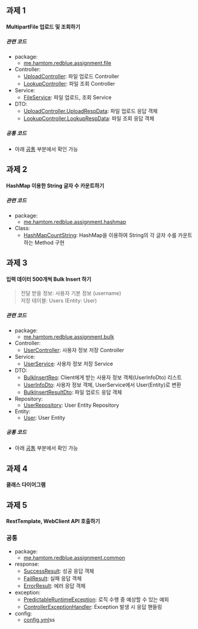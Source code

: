 ## 과제 1
#### MultipartFile 업로드 및 조회하기
##### 관련 코드
- package:
  - <a href="https://github.com/leedaham/assignment_rb_1/tree/master/src/main/java/me/hamtom/redblue/assignment/file">me.hamtom.redblue.assignment.file</a>
- Controller:
  - <a href="https://github.com/leedaham/assignment_rb_1/blob/master/src/main/java/me/hamtom/redblue/assignment/file/UploadController.java">UploadController</a>: 파일 업로드 Controller
  - <a href="https://github.com/leedaham/assignment_rb_1/blob/master/src/main/java/me/hamtom/redblue/assignment/file/LookupController.java">LookupController</a>: 파일 조회 Controller
- Service:
  - <a href="https://github.com/leedaham/assignment_rb_1/blob/master/src/main/java/me/hamtom/redblue/assignment/file/FileService.java">FileService</a>: 파일 업로드, 조회 Service
- DTO:
  - <a href="https://github.com/leedaham/assignment_rb_1/blob/master/src/main/java/me/hamtom/redblue/assignment/file/UploadController.java#L63">UploadController.UploadRespData</a>: 파일 업로드 응답 객체
  - <a href="https://github.com/leedaham/assignment_rb_1/blob/master/src/main/java/me/hamtom/redblue/assignment/file/LookupController.java#L67">LookupController.LookupRespData</a>: 파일 조회 응답 객체

##### 공통 코드
- 아래 [공통](#공통) 부분에서 확인 가능    

## 과제 2
#### HashMap 이용한 String 글자 수 카운트하기
##### 관련 코드
- package:
  - <a href="https://github.com/leedaham/assignment_rb_1/tree/master/src/main/java/me/hamtom/redblue/assignment/hashmap">me.hamtom.redblue.assignment.hashmap</a>
- Class:
  - <a href="">HashMapCountString</a>: HashMap을 이용하여 String의 각 글자 수를 카운트하는 Method 구현
    
## 과제 3
#### 입력 데이터 500개씩 Bulk Insert 하기
> 전달 받을 정보: 사용자 기본 정보 (username)  
> 저장 테이블: Users (Entity: User)
##### 관련 코드
- package:
  - <a href="https://github.com/leedaham/assignment_rb_1/tree/master/src/main/java/me/hamtom/redblue/assignment/bulk">me.hamtom.redblue.assignment.bulk</a>
- Controller:
  - <a href="">UserController</a>: 사용자 정보 저장 Controller 
- Service:
  - <a href="">UserService</a>: 사용자 정보 저장 Service
- DTO:
  - <a href="">BulkInsertReq</a>: Client에게 받는 사용자 정보 객체(UserInfoDto) 리스트
  - <a href="">UserInfoDto</a>: 사용자 정보 객체, UserService에서 User(Entity)로 변환
  - <a href="">BulkInsertResultDto</a>: 파일 업로드 응답 객체
- Repository:
  - <a href="">UserRepository</a>: User Entity Repository
- Entity:
  - <a href="">User</a>: User Entity

##### 공통 코드
- 아래 [공통](#공통) 부분에서 확인 가능

## 과제 4
#### 클래스 다이어그램

## 과제 5
#### RestTemplate, WebClient API 호출하기


### 공통
- package:
  - <a href="https://github.com/leedaham/assignment_rb_1/tree/master/src/main/java/me/hamtom/redblue/assignment/common">me.hamtom.redblue.assignment.common</a>
- response:
  - <a href="https://github.com/leedaham/assignment_rb_1/blob/master/src/main/java/me/hamtom/redblue/assignment/common/response/SuccessResult.java">SuccessResult</a>: 성공 응답 객체
  - <a href="https://github.com/leedaham/assignment_rb_1/blob/master/src/main/java/me/hamtom/redblue/assignment/common/response/FailResult.java">FailResult</a>: 실패 응답 객체
  - <a href="https://github.com/leedaham/assignment_rb_1/blob/master/src/main/java/me/hamtom/redblue/assignment/common/response/ErrorResult.java">ErrorResult</a>: 에러 응답 객체
- exception:
  - <a href="https://github.com/leedaham/assignment_rb_1/blob/master/src/main/java/me/hamtom/redblue/assignment/common/exception/PredictableRuntimeException.java">PredictableRuntimeException</a>: 로직 수행 중 예상할 수 있는 예외
  - <a href="https://github.com/leedaham/assignment_rb_1/blob/master/src/main/java/me/hamtom/redblue/assignment/common/ControllerExceptionHandler.java">ControllerExceptionHandler</a>: Exception 발생 시 응답 핸들링
- config:
  - <a href="ss">config.yml</a>ss

